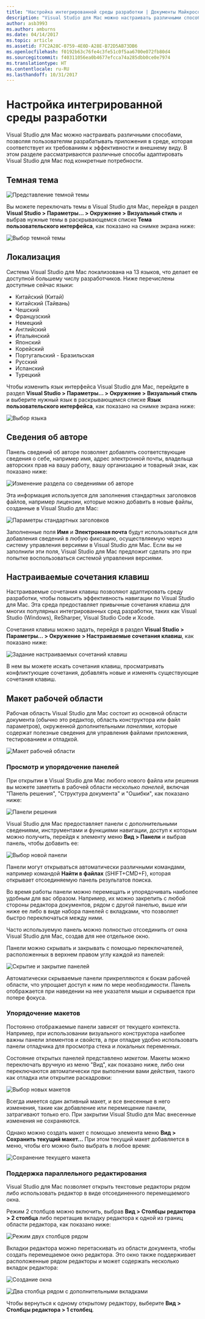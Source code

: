 ```yaml
---
title: "Настройка интегрированной среды разработки | Документы Майкрософт"
description: "Visual Studio для Mac можно настраивать различными способами, позволяя пользователям разрабатывать приложения в среде, которая соответствует их требованиям к эффективности и внешнему виду. В этом разделе рассматриваются различные способы адаптировать Visual Studio для Mac под конкретные потребности."
author: asb3993
ms.author: amburns
ms.date: 04/14/2017
ms.topic: article
ms.assetid: F7C2A28C-0759-4E0D-A28E-B72D5AB73DB6
ms.openlocfilehash: f0192b63c76fe4c3fe51c0f5aa6700e072fb80d4
ms.sourcegitcommit: f40311056ea0b4677efcca74a285dbb0ce0e7974
ms.translationtype: HT
ms.contentlocale: ru-RU
ms.lasthandoff: 10/31/2017
---
```

# <a name="customizing-the-ide"></a>Настройка интегрированной среды разработки

Visual Studio для Mac можно настраивать различными способами, позволяя пользователям разрабатывать приложения в среде, которая соответствует их требованиям к эффективности и внешнему виду. В этом разделе рассматриваются различные способы адаптировать Visual Studio для Mac под конкретные потребности.

## <a name="dark-theme"></a>Темная тема

![Представление темной темы](media/customizing-the-ide-image7a.png)

Вы можете переключать темы в Visual Studio для Mac, перейдя в раздел **Visual Studio > Параметры... > Окружение > Визуальный стиль** и выбрав нужные темы в раскрывающемся списке **Тема пользовательского интерфейса**, как показано на снимке экрана ниже:

 ![Выбор темной темы](media/customizing-the-ide-image7b.png)

## <a name="localization"></a>Локализация

Система Visual Studio для Mac локализована на 13 языков, что делает ее доступной большему числу разработчиков. Ниже перечислены доступные сейчас языки:

* Китайский (Китай)
* Китайский (Тайвань)
* Чешский
* Французский
* Немецкий
* Английский
* Итальянский
* Японский
* Корейский
* Португальский - Бразильская
* Русский
* Испанский
* Турецкий

Чтобы изменить язык интерфейса Visual Studio для Mac, перейдите в раздел **Visual Studio > Параметры... > Окружение > Визуальный стиль** и выберите нужный язык в раскрывающемся списке **Язык пользовательского интерфейса**, как показано на снимке экрана ниже:


![Выбор языка](media/customizing-the-ide-image11a.png)

## <a name="author-information"></a>Сведения об авторе

Панель сведений об авторе позволяет добавлять соответствующие сведения о себе, например имя, адрес электронной почты, владельца авторских прав на вашу работу, вашу организацию и товарный знак, как показано ниже:

 ![Изменение раздела со сведениями об авторе](media/customizing-the-ide-image9a.png)

Эта информация используется для заполнения стандартных заголовков файлов, например лицензии, которые можно добавить в новые файлы, созданные в Visual Studio для Mac:

 ![Параметры стандартных заголовков](media/customizing-the-ide-image8a.png)


Заполненные поля **Имя** и **Электронная почта** будут использоваться для добавления сведений в любую фиксацию, осуществляемую через систему управления версиями в Visual Studio для Mac. Если вы не заполнили эти поля, Visual Studio для Mac предложит сделать это при попытке воспользоваться системой управления версиями.

## <a name="key-bindings"></a>Настраиваемые сочетания клавиш

Настраиваемые сочетания клавиш позволяют адаптировать среду разработки, чтобы повысить эффективность навигации по Visual Studio для Mac. Эта среда предоставляет привычные сочетания клавиш для многих популярных интегрированных сред разработки, таких как Visual Studio (Windows), ReSharper, Visual Studio Code и Xcode.

Сочетания клавиш можно задать, перейдя в раздел **Visual Studio > Параметры... > Окружение > Настраиваемые сочетания клавиш**, как показано ниже:

 ![Задание настраиваемых сочетаний клавиш](media/customizing-the-ide-image10a.png)

В нем вы можете искать сочетания клавиш, просматривать конфликтующие сочетания, добавлять новые и изменять существующие сочетания клавиш.

## <a name="workspace-layout"></a>Макет рабочей области

Рабочая область Visual Studio для Mac состоит из основной области документа (обычно это редактор, область конструктора или файл параметров), окруженной дополнительными *панелями*, которые содержат полезные сведения для управления файлами приложения, тестированием и отладкой.

 ![Макет рабочей области](media/customizing-the-ide-image1a.png)

### <a name="viewing-and-arranging-pads"></a>Просмотр и упорядочение панелей

При открытии в Visual Studio для Mac любого нового файла или решения вы можете заметить в рабочей области несколько *панелей*, включая "Панель решения", "Структура документа" и "Ошибки", как показано ниже:

![Панели решения](media/customizing-the-ide-image2a.png)

Visual Studio для Mac предоставляет панели с дополнительными сведениями, инструментами и функциями навигации, доступ к которым можно получить, перейдя к элементу меню **Вид > Панели** и выбрав панель, чтобы добавить ее:

 ![Выбор новой панели](media/customizing-the-ide-image3a.png)

Панели могут открываться автоматически различными командами, например командой **Найти в файлах** (SHIFT+CMD+F), которая открывает отсоединяемую панель результатов поиска.

Во время работы панели можно перемещать и упорядочивать наиболее удобным для вас образом. Например, их можно закрепить с любой стороны редактора документов, рядом с другой панелью, выше или ниже ее либо в виде набора панелей с вкладками, что позволяет быстро переключаться между ними.

Часто используемую панель можно полностью отсоединить от окна Visual Studio для Mac, создав для нее отдельное окно.

Панели можно скрывать и закрывать с помощью переключателей, расположенных в верхнем правом углу каждой из панелей:

![Скрытие и закрытие панелей](media/customizing-the-ide-image5a.png)

Автоматически скрываемые панели прикрепляются к бокам рабочей области, что упрощает доступ к ним по мере необходимости. Панель отображается при наведении на нее указателя мыши и скрывается при потере фокуса.


### <a name="organizing-layouts"></a>Упорядочение макетов

Постоянно отображаемые панели зависят от текущего контекста. Например, при использовании визуального конструктора наиболее важны панели элементов и свойств, а при отладке удобно использовать панели отладчика для просмотра стека и локальных переменных.

Состояние открытых панелей представлено *макетом*. Макеты можно переключать вручную из меню "Вид", как показано ниже, либо они переключаются автоматически при выполнении вами действия, такого как отладка или открытие раскадровки:

![Выбор новых макетов](media/customizing-the-ide-image6b.png)

Всегда имеется один активный макет, и все внесенные в него изменения, такие как добавление или перемещение панели, затрагивают только его. При закрытии Visual Studio для Mac внесенные изменения не сохраняются.


Однако можно создать макет с помощью элемента меню **Вид > Сохранить текущий макет...** При этом текущий макет добавляется в меню, чтобы его можно было выбрать в любое время:

![Сохранение текущего макета](media/customizing-the-ide-image6a.png)

### <a name="side-by-side-editing-support"></a>Поддержка параллельного редактирования

Visual Studio для Mac позволяет открыть текстовые редакторы рядом либо использовать редактор в виде отсоединенного перемещаемого окна.

Режим 2 столбцов можно включить, выбрав **Вид > Столбцы редактора > 2 столбца** либо перетащив вкладку редактора к одной из границ области редактора, как показано ниже:

 ![Режим двух столбцов рядом](media/customizing-the-ide-sbs.png)

Вкладки редактора можно перетаскивать из области документа, чтобы создать перемещаемое окно редактора. Это окно также поддерживает расположенные рядом редакторы и может содержать несколько вкладок редактора:

 ![Создание окна](media/customizing-the-ide-sbs1.png)

 ![Два столбца рядом с дополнительными вкладками](media/customizing-the-ide-sbs2.png)

Чтобы вернуться к одному открытому редактору, выберите **Вид > Столбцы редактора > 1 столбец**.
